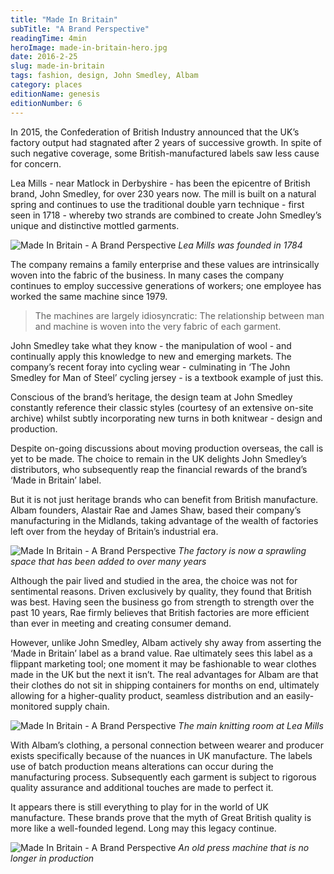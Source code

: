 ```yaml
---
title: "Made In Britain"
subTitle: "A Brand Perspective"
readingTime: 4min
heroImage: made-in-britain-hero.jpg
date: 2016-2-25
slug: made-in-britain
tags: fashion, design, John Smedley, Albam
category: places
editionName: genesis
editionNumber: 6
---
```


In 2015, the Confederation of British Industry announced that the UK’s factory output had stagnated after 2 years of successive growth. In spite of such negative coverage, some British-manufactured labels saw less cause for concern.

Lea Mills - near Matlock in Derbyshire - has been the epicentre of British brand, John Smedley, for over 230 years now. The mill is built on a natural spring and continues to use the traditional double yarn technique - first seen in 1718 - whereby two strands are combined to create John Smedley’s unique and distinctive mottled garments.

![Made In Britain - A Brand Perspective](a.jpg)
*Lea Mills was founded in 1784*

The company remains a family enterprise and these values are intrinsically woven into the fabric of the business. In many cases the company continues to employ successive generations of workers; one employee has worked the same machine since 1979.

>The machines are largely idiosyncratic: The relationship between man and machine is woven into the very fabric of each garment.

John Smedley take what they know - the manipulation of wool - and continually apply this knowledge to new and emerging markets. The company’s recent foray into cycling wear - culminating in ‘The John Smedley for Man of Steel’ cycling jersey - is a textbook example of just this.

Conscious of the brand’s heritage, the design team at John Smedley constantly reference their classic styles (courtesy of an extensive on-site archive) whilst subtly incorporating new turns in both knitwear - design and production.

Despite on-going discussions about moving production overseas, the call is yet to be made. The choice to remain in the UK delights John Smedley’s distributors, who subsequently reap the financial rewards of the brand’s ‘Made in Britain’ label.

But it is not just heritage brands who can benefit from British manufacture.
Albam founders, Alastair Rae and James Shaw, based their company’s manufacturing in the Midlands, taking advantage of the wealth of factories left over from the heyday of Britain’s industrial era.

![Made In Britain - A Brand Perspective](c.jpg)
*The factory is now a sprawling space that has been added to over many years*

Although the pair lived and studied in the area, the choice was not for sentimental reasons. Driven exclusively by quality, they found that British was best. Having seen the business go from strength to strength over the past 10 years, Rae firmly believes that British factories are more efficient than ever in meeting and creating consumer demand.

However, unlike John Smedley, Albam actively shy away from asserting the ‘Made in Britain’ label as a brand value. Rae ultimately sees this label as a flippant marketing tool; one moment it may be fashionable to wear clothes made in the UK but the next it isn’t. The real advantages for Albam are that their clothes do not sit in shipping containers for months on end, ultimately allowing for a higher-quality product, seamless distribution and an easily-monitored supply chain.

![Made In Britain - A Brand Perspective](e.jpg)
*The main knitting room at Lea Mills*

With Albam’s clothing, a personal connection between wearer and producer exists specifically because of the nuances in UK manufacture. The labels use of batch production means alterations can occur during the manufacturing process. Subsequently each garment is subject to rigorous quality assurance and additional touches are made to perfect it.

It appears there is still everything to play for in the world of UK manufacture. These brands prove that the myth of Great British quality is more like a well-founded legend. Long may this legacy continue.

![Made In Britain - A Brand Perspective](f.jpg)
*An old press machine that is no longer in production*
